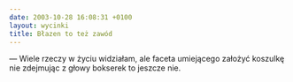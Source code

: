 ```yaml
---
date: 2003-10-28 16:08:31 +0100
layout: wycinki
title: Błazen to też zawód
---
```


— Wiele rzeczy w życiu widziałam, ale faceta umiejącego założyć koszulkę nie zdejmując z głowy bokserek to jeszcze nie.
